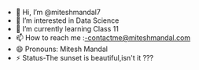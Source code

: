 - 👋 Hi, I’m @miteshmandal7
- 👀 I’m interested in Data Science
- 🌱 I’m currently learning  Class 11
- 📫 How to reach me :-contactme@miteshmandal.com
- 😄 Pronouns: Mitesh Mandal
- ⚡ Status-The sunset is beautiful,isn't it ???

<!---
miteshmandal7/miteshmandal7 is a ✨ special ✨ repository because its `README.md` (this file) appears on your GitHub profile.
You can click the Preview link to take a look at your changes.
--->
